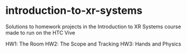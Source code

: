 # introduction-to-xr-systems
Solutions to homework projects in the Introduction to XR Systems course made to run on the HTC Vive

HW1: The Room
HW2: The Scope and Tracking
HW3: Hands and Physics
